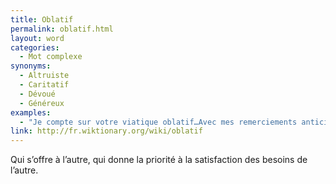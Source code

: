 ```yaml
---
title: Oblatif
permalink: oblatif.html
layout: word
categories:
  - Mot complexe
synonyms:
  - Altruiste
  - Caritatif
  - Dévoué
  - Généreux
examples:
  - "Je compte sur votre viatique oblatif…Avec mes remerciements anticipés, (cf. Correspondance)"
link: http://fr.wiktionary.org/wiki/oblatif
---
```


Qui s’offre à l’autre, qui donne la priorité à la satisfaction des besoins de l’autre.

